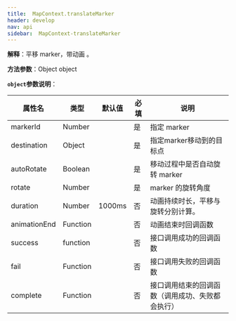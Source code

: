 ```yaml
---
title:  MapContext.translateMarker
header: develop
nav: api
sidebar:  MapContext-translateMarker
---
```



**解释**：平移 marker，带动画 。

**方法参数**：Object object

**`object`参数说明**：

|属性名 |类型  |默认值 |必填|说明|
|---- | ---- | ---- |---- |---|
|markerId  |Number  |   |是  |指定 marker |
|destination  |Object  |   | 是 |指定marker移动到的目标点|
|autoRotate   | Boolean   |   |是 |移动过程中是否自动旋转 marker|
|rotate  |Number  |   |是  |marker 的旋转角度 |
|duration  |Number   | 1000ms  | 否 |动画持续时长，平移与旋转分别计算。 |
|animationEnd|Function||否|动画结束时回调函数|
|success|	function|	|	否|	接口调用成功的回调函数|
|fail   | Function   |  |否 | 接口调用失败的回调函数|
|complete|Function  |  |否 | 接口调用结束的回调函数（调用成功、失败都会执行）|
